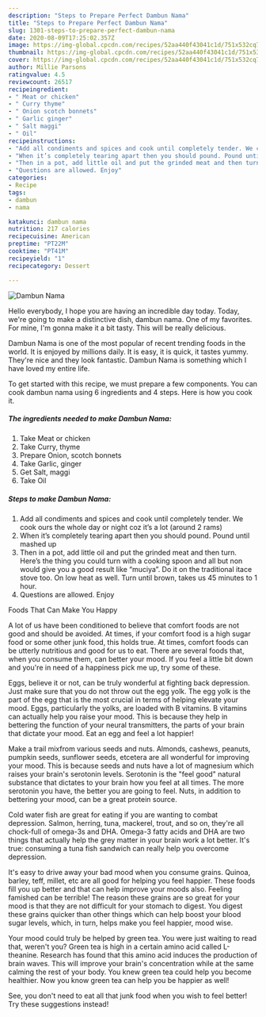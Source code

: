 ```yaml
---
description: "Steps to Prepare Perfect Dambun Nama"
title: "Steps to Prepare Perfect Dambun Nama"
slug: 1301-steps-to-prepare-perfect-dambun-nama
date: 2020-08-09T17:25:02.357Z
image: https://img-global.cpcdn.com/recipes/52aa440f43041c1d/751x532cq70/dambun-nama-recipe-main-photo.jpg
thumbnail: https://img-global.cpcdn.com/recipes/52aa440f43041c1d/751x532cq70/dambun-nama-recipe-main-photo.jpg
cover: https://img-global.cpcdn.com/recipes/52aa440f43041c1d/751x532cq70/dambun-nama-recipe-main-photo.jpg
author: Millie Parsons
ratingvalue: 4.5
reviewcount: 26517
recipeingredient:
- " Meat or chicken"
- " Curry thyme"
- " Onion scotch bonnets"
- " Garlic ginger"
- " Salt maggi"
- " Oil"
recipeinstructions:
- "Add all condiments and spices and cook until completely tender. We cook ours the whole day or night coz it’s a lot (around 2 rams)"
- "When it’s completely tearing apart then you should pound. Pound until mashed up"
- "Then in a pot, add little oil and put the grinded meat and then turn. Here’s the thing you could turn with a cooking spoon and all but non would give you a good result like “muciya”. Do it on the traditional itace stove too. On low heat as well. Turn until brown, takes us 45 minutes to 1 hour."
- "Questions are allowed. Enjoy"
categories:
- Recipe
tags:
- dambun
- nama

katakunci: dambun nama 
nutrition: 217 calories
recipecuisine: American
preptime: "PT22M"
cooktime: "PT41M"
recipeyield: "1"
recipecategory: Dessert

---
```



![Dambun Nama](https://img-global.cpcdn.com/recipes/52aa440f43041c1d/751x532cq70/dambun-nama-recipe-main-photo.jpg)

Hello everybody, I hope you are having an incredible day today. Today, we're going to make a distinctive dish, dambun nama. One of my favorites. For mine, I'm gonna make it a bit tasty. This will be really delicious.



Dambun Nama is one of the most popular of recent trending foods in the world. It is enjoyed by millions daily. It is easy, it is quick, it tastes yummy. They're nice and they look fantastic. Dambun Nama is something which I have loved my entire life.


To get started with this recipe, we must prepare a few components. You can cook dambun nama using 6 ingredients and 4 steps. Here is how you cook it.

<!--inarticleads1-->

##### The ingredients needed to make Dambun Nama:

1. Take  Meat or chicken
1. Take  Curry, thyme
1. Prepare  Onion, scotch bonnets
1. Take  Garlic, ginger
1. Get  Salt, maggi
1. Take  Oil




<!--inarticleads2-->

##### Steps to make Dambun Nama:

1. Add all condiments and spices and cook until completely tender. We cook ours the whole day or night coz it’s a lot (around 2 rams)
1. When it’s completely tearing apart then you should pound. Pound until mashed up
1. Then in a pot, add little oil and put the grinded meat and then turn. Here’s the thing you could turn with a cooking spoon and all but non would give you a good result like “muciya”. Do it on the traditional itace stove too. On low heat as well. Turn until brown, takes us 45 minutes to 1 hour.
1. Questions are allowed. Enjoy




Foods That Can Make You Happy


A lot of us have been conditioned to believe that comfort foods are not good and should be avoided. At times, if your comfort food is a high sugar food or some other junk food, this holds true. At times, comfort foods can be utterly nutritious and good for us to eat. There are several foods that, when you consume them, can better your mood. If you feel a little bit down and you're in need of a happiness pick me up, try some of these.

Eggs, believe it or not, can be truly wonderful at fighting back depression. Just make sure that you do not throw out the egg yolk. The egg yolk is the part of the egg that is the most crucial in terms of helping elevate your mood. Eggs, particularly the yolks, are loaded with B vitamins. B vitamins can actually help you raise your mood. This is because they help in bettering the function of your neural transmitters, the parts of your brain that dictate your mood. Eat an egg and feel a lot happier!

Make a trail mixfrom various seeds and nuts. Almonds, cashews, peanuts, pumpkin seeds, sunflower seeds, etcetera are all wonderful for improving your mood. This is because seeds and nuts have a lot of magnesium which raises your brain's serotonin levels. Serotonin is the "feel good" natural substance that dictates to your brain how you feel at all times. The more serotonin you have, the better you are going to feel. Nuts, in addition to bettering your mood, can be a great protein source.

Cold water fish are great for eating if you are wanting to combat depression. Salmon, herring, tuna, mackerel, trout, and so on, they're all chock-full of omega-3s and DHA. Omega-3 fatty acids and DHA are two things that actually help the grey matter in your brain work a lot better. It's true: consuming a tuna fish sandwich can really help you overcome depression. 

It's easy to drive away your bad mood when you consume grains. Quinoa, barley, teff, millet, etc are all good for helping you feel happier. These foods fill you up better and that can help improve your moods also. Feeling famished can be terrible! The reason these grains are so great for your mood is that they are not difficult for your stomach to digest. You digest these grains quicker than other things which can help boost your blood sugar levels, which, in turn, helps make you feel happier, mood wise.

Your mood could truly be helped by green tea. You were just waiting to read that, weren't you? Green tea is high in a certain amino acid called L-theanine. Research has found that this amino acid induces the production of brain waves. This will improve your brain's concentration while at the same calming the rest of your body. You knew green tea could help you become healthier. Now you know green tea can help you be happier as well!

See, you don't need to eat all that junk food when you wish to feel better! Try  these suggestions  instead!

